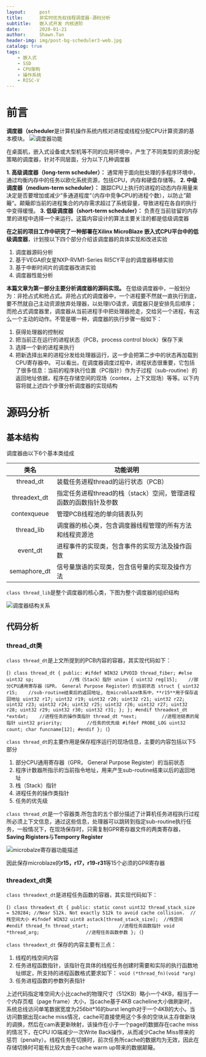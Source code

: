 ```yaml
---
layout:     post
title:      非实时优先权线程调度器-源码分析
subtitle:   嵌入式开发 内核进阶
date:       2020-01-21
author:     Shawn.Tan
header-img: img/post-bg-scheduler3-web.jpg
catalog: true
tags:
    - 嵌入式
    - SSD
    - CPU架构
    - 操作系统
    - RISC-V
---
```

# 前言
**调度器（scheduler**是计算机操作系统内核对进程或线程分配CPU计算资源的基本模块。
![调度器功能](img/post-sheduler-structure-web1.jpg)

在桌面机，嵌入式设备或大型机等不同的应用环境中，产生了不同类型的资源分配策略的调度器，针对不同层面，分为以下几种调度器

**1. 高级调度器（long-term scheduler）：** 通常用于面向批处理的多程序环境中，通过均衡内存中的任务以欧化系统资源，包括CPU，内存和硬盘存储等。
**2. 中级调度器（medium-term scheduler）：** 跟踪CPU上执行的进程的动态内存用量来决定是否要增加或减少“多通道程度“（内存中竞争CPU的进程个数），以防止”颠簸“。颠簸即当前的进程集合的内存需求超过了系统容量，导致进程在各自的执行中变得缓慢。
**3. 低级调度器（short-term scheduler）：** 负责在当前驻留的内存里的进程中选择一个来运行。这篇内容设计的算法主要关注的都是低级调度器

**在之前的项目工作中研究了一种部署在Xilinx MicroBlaze 嵌入式CPU平台中的低级调度器**，计划按以下四个部分介绍该调度器的具体实现和改进实验

1. 调度器源码分析
2. 基于VEGA织女星NXP-RVM1-Series RI5CY平台的调度器移植实验
3. 基于中断时间片的调度器改进实验
4. 调度器性能分析

**本篇文章为第一部分主要分析调度器的源码实现。** 在低级调度器中，一般划分为：非抢占式和抢占式。非抢占式的调度器中，一个进程要不然就一直执行到底，要不然就自己主动资源放弃处理器，以处理I/O请求，调度器只是安排先后顺序；而抢占式调度器里，调度器从当前进程手中把处理器抢走，交给另一个进程，有这么一个主动的动作。不管是哪一种，调度器的执行步骤一般如下：

1. 获得处理器的控制权
2. 把当前正在运行的进程状态（PCB，process control block）保存下来
3. 选择一个新的进程来执行
4. 把新选择出来的进程分发给处理器运行，这一步会把第二步中的状态再加载到CPU寄存器中。
可以看出，在调度器调度过程中，进程状态很重要，它包括了很多信息：当前的程序执行位置（PC指针）作为子过程（sub-routine）的返回地址依据，程序在存储空间的现场（contex，上下文现场）等等。以下内容将就上述四个步骤分析调度器的实现结构


# 源码分析

## 基本结构

调度器由以下6个基本类组成

类名|功能说明
:--:|--
thread_dt|装载任务进程thread的运行状态（PCB）
threadext_dt|指定任务进程thread的栈（stack）空间，管理进程函数的函数指针及参数
contexqueue|管理PCB线程池的单向链表队列
thread_lib|调度器的核心类，包含调度器线程管理的所有方法和线程资源池
event_dt|进程事件的实现类，包含事件的实现方法及操作函数
semaphore_dt|信号量旗语的实现类，包含信号量的实现及操作方法

`class thread_lib`是整个调度器的核心类，下图为整个调度器的组织结构

![调度器结构关系](img/post-bg-threadlib-web.jpg)

## 代码分析

### thread_dt类

`class thread_dt`是上文所提到的PCB内容的容器，其实现代码如下：

(```)
    class thread_dt
    {
    public:
    #ifdef WIN32
    	LPVOID thread_fiber;
    #else
    	uint32 sp;             //栈（Stack）指针
    	union
    	{
    		uint32 reg[15];    //部分CPU通用寄存器（GPR， General Purpose Register）的当前状态
    		struct
    		{
    			uint32 r15;    //sub-routine结束后的返回地址, 在microblaze体系中，**r15**用于保存返回地址
    			uint32 r17;
    			uint32 r19;
    			uint32 r20;
    			uint32 r21;
    			uint32 r22;
    			uint32 r23;
    			uint32 r24;
    			uint32 r25;
    			uint32 r26;
    			uint32 r27;
    			uint32 r28;
    			uint32 r29;
    			uint32 r30;
    			uint32 r31;
    		};
    	};
    #endif
    	threadext_dt *extdat;    //进程任务的操作类指针
    	thread_dt *next;         //进程池链表的尾指针
       	uint32 priority;         //任务的优先级
    #ifdef PROBE_LOG
    	uint32 count;
    	char funcname[12];
    #endif
};
(```)

`class thread_dt`的主要作用是保存程序运行的现场信息，主要的内容包括以下5部分

1. 部分CPU通用寄存器（GPR， General Purpose Register）的当前状态  
2. 程序计数器所指示的当前指令地址，用来产生sub-routine结束以后的返回地址
3. 栈（Stack）指针 
4. 进程任务的操作类指针
5. 任务的优先级 

`class thread_dt`是一个容器类.所包含的五个部分描述了计算机任务进程执行过程所必须上下文信息，通过这些信息，处理器可以跳转到指定sub-routine执行任务，一般情况下，在现场保存时，只需复制GPR寄存器文件的两类寄存器，**Saving Rigisters**与**Temporry Register**

![microbalze寄存器功能描述](img/post-bg-mb_registers_web.jpg)

因此保存microblaze的**r15，r17，r19-r31**等15个必须的GPR寄存器 


### threadext_dt类

`class threadext_dt`是进程任务函数的容器，其实现代码如下：

(```)
    class threadext_dt
    {
    public:
    	static const uint32 thread_stack_size = 520284; //Near 512k. Not exactly 512k to avoid cache collision.  //栈空间大小
    #ifndef WIN32
    	uint8 astack[thread_stack_size];  //栈空间
    #endif
    	thread_fn thread_start;           //进程任务函数指针
    	void *thread_arg;                 //进程任务函数参数
    };
(```)

`class threadext_dt` 保存的内容主要有三点：

1. 线程的栈空间内容
2. 任务进程函数指针，该指针在具体的线程任务创建时需要和实际的执行函数地址绑定，所支持的进程函数格式要求如下：
   `void (*thread_fn)(void *arg)`
3. 任务进程函数的参数列表指针

上述代码指定堆空间大小比cache的物理尺寸（512KB）略小一个4KB，相当于一个内存页框（page frame）大小，当cache基于4KB cacheline大小做刷新时，系统总线访问单笔数据宽度为256bit*16的burst length对于一个4KB的大小。当访问数据出现cache miss情况，cache可直接使用这个多余的空块从主存做新块的调换，然后在cam表更新映射，该操作在小于一个page的数据存在cache miss的情况下，在CPU IO端减少一次Write Back操作，从而减少Cache Miss带来的惩罚（penalty）。线程任务在切换时，前次任务所cache的数据均为无效，因此在存储切换时可能有比较大由于cache warm up带来的数据颠簸。






